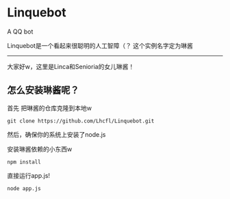 # Linquebot

A QQ bot

Linquebot是一个看起来很聪明的人工智障（？
这个实例名字定为琳酱

----

大家好w，这里是Linca和Senioria的女儿琳酱！

## 怎么安装琳酱呢？

首先 把琳酱的仓库克隆到本地w

```
git clone https://github.com/Lhcfl/Linquebot.git
```

然后，确保你的系统上安装了node.js

安装琳酱依赖的小东西w

```
npm install
```

直接运行app.js!

```
node app.js
```